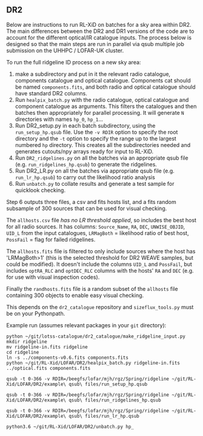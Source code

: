 DR2
---

Below are instructions to run RL-XiD on batches for a sky area within
DR2. The main differences between the DR2 and DR1 versions of the code
are to account for the different optical/IR catalogue inputs. The
process below is designed so that the main steps are run in parallel
via qsub multiple job submission on the UHHPC / LOFAR-UK cluster.

To run the full ridgeline ID process on a new sky area:

1. make a subdirectory and put in it the relevant radio catalogue,
   components catalogue and optical catalogue. Components cat should
   be named `components.fits`, and both radio and optical catalogue
   should have standard DR2 columns.
2. Run `healpix_batch.py` with the radio catalogue, optical catalogue
   and component catalogue as arguments. This filters the catalogues
   and then batches then appropriately for parallel processing. It
   will generate `N` directories with names `hp_0`, `hp_1`... 
3. Run DR2_setup.py in each batch subdirectory, using the
   `run_setup_hp.qsub` file. Use the `-v RDIR` option to specify the
   root directory and the `-t` option to specify the range up to the
   largest numbered `hp` directory. This creates all the subdirectories
   needed and generates cutouts/npy arrays ready for input to RL-XiD.
4. Run `DR2_ridgelines.py` on all the batches via an appropriate qsub
   file (e.g. `run_ridgelines_hp.qsub`) to generate the ridgelines.
5. Run DR2_LR.py on all the batches via appropriate qsub file
   (e.g. `run_lr_hp.qsub`) to carry out the likelihood ratio analysis
6. Run `unbatch.py` to collate results and generate a test sample for
   quicklook checking.

Step 6 outputs three files, a csv and fits hosts list, and a fits
random subsample of 300 sources that can be used for visual checking.

The `allhosts.csv` file *has no LR threshold applied*, so includes the
best host for all radio sources. It has columns: `Source_Name`, `RA`,
`DEC`, `UNWISE_OBJID`, `UID_L` from the input catalogues, `LRMagBoth` =
likelihood ratio of best host, `PossFail` = flag for failed ridgelines.

The `allhosts.fits` file is filtered to only include sources where the host has 'LRMagBoth>1' (this is the selected threshold for DR2 WEAVE samples, but could be modified). It doesn't include the columns `UID_L` and `PossFail`, but includes `optRA_RLC` and `optDEC_RLC` columns with the hosts' `RA` and `DEC` (e.g. for use with visual inspection codes).

Finally the `randhosts.fits` file is a random subset of the `allhosts` file containing 300 objects to enable easy visual checking. 

This depends on the `dr2_catalogue` repository and `sizeflux_tools.py` must be on your Pythonpath.

Example run (assumes relevant packages in your `git` directory):

```
python ~/git/lotss-catalogue/dr2_catalogue/make_ridgeline_input.py
mkdir ridgeline
mv ridgeline-in.fits ridgeline
cd ridgeline
ln -s ../components-v0.6.fits components.fits
python ~/git/RL-Xid/LOFAR/DR2/healpix_batch.py ridgeline-in.fits ../optical.fits components.fits

qsub -t 0-366 -v RDIR=/beegfs/lofar/mjh/rgz/Spring/ridgeline ~/git/RL-Xid/LOFAR/DR2/example\ qsub\ files/run_setup_hp.qsub

qsub -t 0-366 -v RDIR=/beegfs/lofar/mjh/rgz/Spring/ridgeline ~/git/RL-Xid/LOFAR/DR2/example\ qsub\ files/run_ridgelines_hp.qsub

qsub -t 0-366 -v RDIR=/beegfs/lofar/mjh/rgz/Spring/ridgeline ~/git/RL-Xid/LOFAR/DR2/example\ qsub\ files/run_lr_hp.qsub

python3.6 ~/git/RL-Xid/LOFAR/DR2/unbatch.py hp_ 
```
